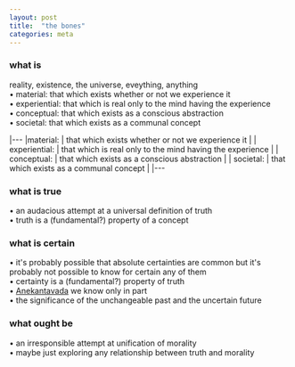 ```yaml
---
layout: post
title:  "the bones"
categories: meta
---
```


### what is
reality, existence, the universe, eveything, anything  
• material: that which exists whether or not we experience it  
• experiential: that which is real only to the mind having the experience  
• conceptual: that which exists as a conscious abstraction  
• societal: that which exists as a communal concept  

|---
|material: | that which exists whether or not we experience it  |
| experiential: | that which is real only to the mind having the experience  |
| conceptual: | that which exists as a conscious abstraction  |
| societal: | that which exists as a communal concept  |
|---


### what is true
• an audacious attempt at a universal definition of truth  
• truth is a (fundamental?) property of a concept


### what is certain
• it's probably possible that absolute certainties are common but it's probably not possible to know for certain any of them  
• certainty is a (fundamental?) property of truth  
• [Anekantavada](https://en.wikipedia.org/wiki/Anekantavada) we know only in part  
• the significance of the unchangeable past and the uncertain future  


### what ought be
• an irresponsible attempt at unification of morality  
• maybe just exploring any relationship between truth and morality
    
  
